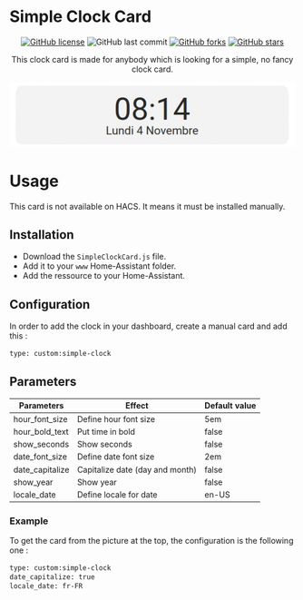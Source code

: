 # Simple Clock Card

<div align="center">

[![GitHub license](https://img.shields.io/github/license/ndeleforge/binocle?style=for-the-badge)](https://github.com/ndeleforge/binocle/blob/main/LICENCE)
![GitHub last commit](https://img.shields.io/github/last-commit/ndeleforge/binocle?style=for-the-badge)
[![GitHub forks](https://img.shields.io/github/forks/ndeleforge/binocle?style=for-the-badge)](https://github.com/ndeleforge/binocle/network)
[![GitHub stars](https://img.shields.io/github/stars/ndeleforge/binocle?style=for-the-badge)](https://github.com/ndeleforge/binocle/stargazers)

This clock card is made for anybody which is looking for a simple, no fancy clock card.

![Card example](/docs/images/card.png)

</div>

# Usage

This card is not available on HACS. It means it must be installed manually.   

## Installation 
- Download the `SimpleClockCard.js` file.
- Add it to your `www` Home-Assistant folder.  
- Add the ressource to your Home-Assistant.

## Configuration

In order to add the clock in your dashboard, create a manual card and add this :

```
type: custom:simple-clock
```

## Parameters

| Parameters | Effect | Default value
| --------------- | -------- | -----------------
| hour_font_size | Define hour font size | 5em
| hour_bold_text | Put time in bold | false
| show_seconds | Show seconds | false
| date_font_size | Define date font size | 2em
| date_capitalize | Capitalize date (day and month) | false
| show_year | Show year | false
| locale_date | Define locale for date | en-US

### Example

To get the card from the picture at the top, the configuration is the following one :

```
type: custom:simple-clock
date_capitalize: true
locale_date: fr-FR
```
